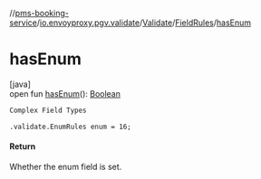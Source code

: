 //[pms-booking-service](../../../../index.md)/[io.envoyproxy.pgv.validate](../../index.md)/[Validate](../index.md)/[FieldRules](index.md)/[hasEnum](has-enum.md)

# hasEnum

[java]\
open fun [hasEnum](has-enum.md)(): [Boolean](https://kotlinlang.org/api/core/kotlin-stdlib/kotlin/-boolean/index.html)

```kotlin
Complex Field Types

```
`.validate.EnumRules enum = 16;`

#### Return

Whether the enum field is set.